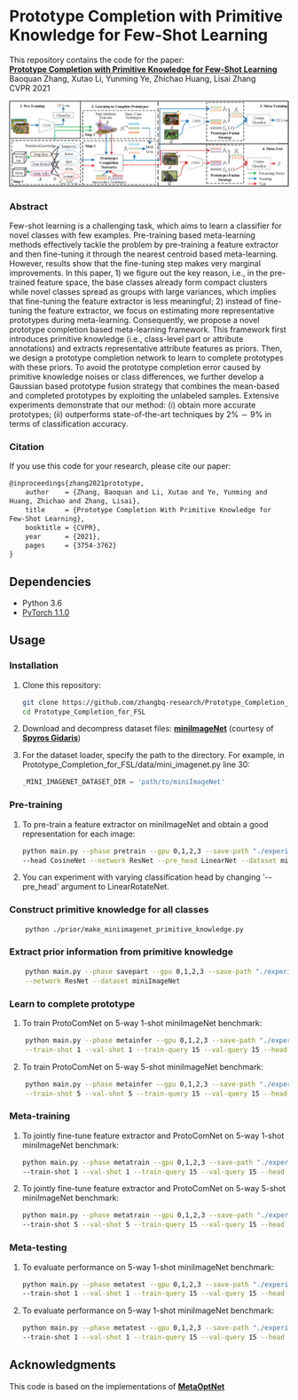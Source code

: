 # Prototype Completion with Primitive Knowledge for Few-Shot Learning
This repository contains the code for the paper:
<br>
[**Prototype Completion with Primitive Knowledge for Few-Shot Learning**](https://openaccess.thecvf.com/content/CVPR2021/papers/Zhang_Prototype_Completion_With_Primitive_Knowledge_for_Few-Shot_Learning_CVPR_2021_paper.pdf)
<br>
Baoquan Zhang, Xutao Li, Yunming Ye, Zhichao Huang, Lisai Zhang
<br>
CVPR 2021
<p align='center'>
  <img src='algorithm.png' width="800px">
</p>

### Abstract

Few-shot learning is a challenging task, which aims to learn a classifier for novel classes with few examples. Pre-training based meta-learning methods effectively tackle the problem by pre-training a feature extractor and then fine-tuning it through the nearest centroid based meta-learning. However, results show that the fine-tuning step makes very marginal improvements. In this paper, 1) we figure out the key reason, i.e., in the pre-trained feature space, the base classes already form compact clusters while novel classes spread as groups with large variances, which implies that fine-tuning the feature extractor is less meaningful; 2) instead of fine-tuning the feature extractor, we focus on estimating more representative prototypes during meta-learning. Consequently, we propose a novel prototype completion based meta-learning framework. This framework first introduces primitive knowledge (i.e., class-level part or attribute annotations) and extracts representative attribute features as priors. Then, we design a prototype completion network to learn to complete prototypes with these priors. To avoid the prototype completion error caused by primitive knowledge noises or class differences, we further develop a Gaussian based prototype fusion strategy that combines the mean-based and completed prototypes by exploiting the unlabeled samples. Extensive experiments demonstrate that our method: (i) obtain more accurate prototypes; (ii) outperforms state-of-the-art techniques by $2\% \sim 9\%$ in terms of classification accuracy.

### Citation

If you use this code for your research, please cite our paper:
```
@inproceedings{zhang2021prototype,
	author    = {Zhang, Baoquan and Li, Xutao and Ye, Yunming and Huang, Zhichao and Zhang, Lisai},
	title     = {Prototype Completion With Primitive Knowledge for Few-Shot Learning},
	booktitle = {CVPR},
	year      = {2021},
	pages     = {3754-3762}
}
```

## Dependencies
* Python 3.6
* [PyTorch 1.1.0](http://pytorch.org)

## Usage

### Installation

1. Clone this repository:
    ```bash
    git clone https://github.com/zhangbq-research/Prototype_Completion_for_FSL.git
    cd Prototype_Completion_for_FSL
    ```
2. Download and decompress dataset files: [**miniImageNet**](https://mega.nz/#!rx0wGQyS!96sFlAr6yyv-9QQPCm5OBFbOm4XSD0t-HlmGaT5GaiE) (courtesy of [**Spyros Gidaris**](https://github.com/gidariss/FewShotWithoutForgetting))

3. For the dataset loader, specify the path to the directory. For example, in Prototype_Completion_for_FSL/data/mini_imagenet.py line 30:
    ```python
    _MINI_IMAGENET_DATASET_DIR = 'path/to/miniImageNet'
    ```

### Pre-training
1. To pre-train a feature extractor on miniImageNet and obtain a good representation for each image:
    ```bash
    python main.py --phase pretrain --gpu 0,1,2,3 --save-path "./experiments/meta_part_resnet12_mini" \
    --head CosineNet --network ResNet --pre_head LinearNet --dataset miniImageNet
    ```
   
2. You can experiment with varying classification head by changing '--pre_head' argument to LinearRotateNet.

### Construct primitive knowledge for all classes
```bash
    python ./prior/make_miniimagenet_primitive_knowledge.py
```

### Extract prior information from primitive knowledge
```bash
    python main.py --phase savepart --gpu 0,1,2,3 --save-path "./experiments/meta_part_resnet12_mini" \
    --network ResNet --dataset miniImageNet
```

### Learn to complete prototype
1. To train ProtoComNet on 5-way 1-shot miniImageNet benchmark:
```bash
    python main.py --phase metainfer --gpu 0,1,2,3 --save-path "./experiments/meta_part_resnet12_mini" \
    --train-shot 1 --val-shot 1 --train-query 15 --val-query 15 --head CosineNet --network ResNet --dataset miniImageNet
```
2. To train ProtoComNet on 5-way 5-shot miniImageNet benchmark:
```bash
    python main.py --phase metainfer --gpu 0,1,2,3 --save-path "./experiments/meta_part_resnet12_mini" \
    --train-shot 5 --val-shot 5 --train-query 15 --val-query 15 --head CosineNet --network ResNet --dataset miniImageNet
```

### Meta-training
1. To jointly fine-tune feature extractor and ProtoComNet on 5-way 1-shot miniImageNet benchmark:
    ```bash
    python main.py --phase metatrain --gpu 0,1,2,3 --save-path "./experiments/meta_part_resnet12_mini" \
    --train-shot 1 --val-shot 1 --train-query 15 --val-query 15 --head FuseCosNet --network ResNet --dataset miniImageNet
    ```
2. To jointly fine-tune feature extractor and ProtoComNet on 5-way 5-shot miniImageNet benchmark:
    ```bash
    python main.py --phase metatrain --gpu 0,1,2,3 --save-path "./experiments/meta_part_resnet12_mini" \
    --train-shot 5 --val-shot 5 --train-query 15 --val-query 15 --head FuseCosNet --network ResNet --dataset miniImageNet
    ```    

### Meta-testing
1. To evaluate performance on 5-way 1-shot miniImageNet benchmark:
    ```bash
    python main.py --phase metatest --gpu 0,1,2,3 --save-path "./experiments/meta_part_resnet12_mini" \
    --train-shot 1 --val-shot 1 --train-query 15 --val-query 15 --head FuseCosNet --network ResNet --dataset miniImageNet
    ```
2. To evaluate performance on 5-way 1-shot miniImageNet benchmark:
    ```bash
    python main.py --phase metatest --gpu 0,1,2,3 --save-path "./experiments/meta_part_resnet12_mini" \
    --train-shot 1 --val-shot 1 --train-query 15 --val-query 15 --head FuseCosNet --network ResNet --dataset miniImageNet
    ```

## Acknowledgments

This code is based on the implementations of [**MetaOptNet**](https://github.com/kjunelee/MetaOptNet.git)
